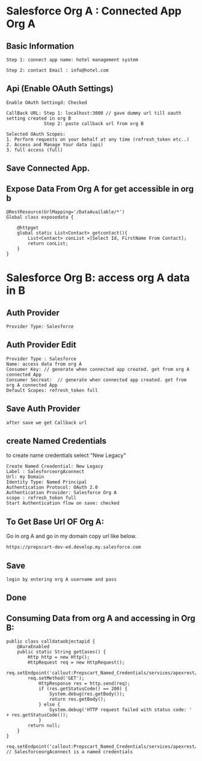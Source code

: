 # Salesforce Org A : Connected App Org A

## Basic Information 
```
Step 1: connect app name: hotel management system

Step 2: contact Email : info@hotel.com

```

## Api (Enable OAuth Settings)
```
Enable OAuth Settingd: Checked

CallBack URL: Step 1: localhost:3000 // gave dummy url till oauth setting created in org B
              Step 2: paste callback url from org B

Selected OAuth Scopes:
1. Perform requests on your behalf at any time (refresh_token etc..)
2. Access and Manage Your data (api)
3. full access (full)

```

## Save Connected App.


## Expose Data From Org A for get accessible in org b

```
@RestResource(UrlMapping='/DataAvailable/*')
Global class exposedata {

    @httpget
    global static List<Contact> getcontact(){
        List<Contact> conList =[Select Id, FirstName From Contact];
        return conList;
    }
}
```


# Salesforce Org B: access org A data in B

## Auth Provider
```
Provider Type: Salesforce
```

## Auth Provider Edit
```
Provider Type : Salesforce
Name: access data from org A
Consumer Key: // generate when connected app created. get from org A connected App
Consumer Secreat:  // generate when connected app created. get from org A connected App
Default Scopes: refresh_token full
```

## Save Auth Provider
```
after save we get Callback url
```

## create Named Credentials
<p>to create name credentials select "New Legacy"</p>

```
Create Named Creadential: New Legacy
Label : SalesforceorgAconnect
Url: my Domain
Identity Type: Named Principal
Authentication Protocol: OAuth 2.0
Authentication Provider: Salesforce Org A
scope : refresh_token full
Start Authentication flow on save: checked
```

## To Get Base Url OF Org A:
<p>Go in org A and go in my domain copy url like below.</p>

```
https://prepscart-dev-ed.develop.my.salesforce.com
```

##  Save
```
login by entering org A username and pass
```

## Done


 ## Consuming Data from org A and accessing in Org B:
 
```
public class calldataobjectapid {
    @AuraEnabled
    public static String getCases() {
        Http http = new Http();
        HttpRequest req = new HttpRequest();
        req.setEndpoint('callout:Prepscart_Named_Credentials/services/apexrest/DataAvailable');
        req.setMethod('GET');
            HttpResponse res = http.send(req);
            if (res.getStatusCode() == 200) {
                System.debug(res.getBody());
                return res.getBody();
            } else {
                System.debug('HTTP request failed with status code: ' + res.getStatusCode());
            }
        return null;     
    }
}
```

```
req.setEndpoint('callout:Prepscart_Named_Credentials/services/apexrest/DataAvailable'); // SalesforceorgAconnect is a named credentials
```

